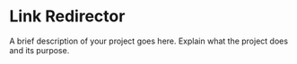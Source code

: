 # Link Redirector 

A brief description of your project goes here. Explain what the project does and its purpose.
